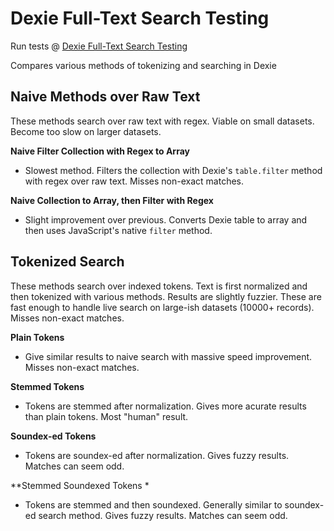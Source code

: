 # Dexie Full-Text Search Testing

Run tests @ [Dexie Full-Text Search Testing](https://sad-wescoff-93b328.netlify.app/)

Compares various methods of tokenizing and searching in Dexie

## Naive Methods over Raw Text

These methods search over raw text with regex. Viable on small datasets. Become too slow on larger datasets. 

**Naive Filter Collection with Regex to Array**

  - Slowest method. Filters the collection with Dexie's `table.filter` method with regex over raw text. Misses non-exact matches.

**Naive Collection to Array, then Filter with Regex**

  - Slight improvement over previous. Converts Dexie table to array and then uses JavaScript's native `filter` method. 

## Tokenized Search 

These methods search over indexed tokens. Text is first normalized and then tokenized with various methods. Results are slightly fuzzier. These are fast enough to handle live search on large-ish datasets (10000+ records).  Misses non-exact matches.

**Plain Tokens**

  - Give similar results to naive search with massive speed improvement. Misses non-exact matches.

**Stemmed Tokens**

  - Tokens are stemmed after normalization. Gives more acurate results than plain tokens. Most "human" result.  

**Soundex-ed Tokens** 

  - Tokens are soundex-ed after normalization. Gives fuzzy results. Matches can seem odd. 

**Stemmed Soundexed Tokens *

  - Tokens are stemmed and then soundexed. Generally similar to soundex-ed search method. Gives fuzzy results. Matches can seem odd.
